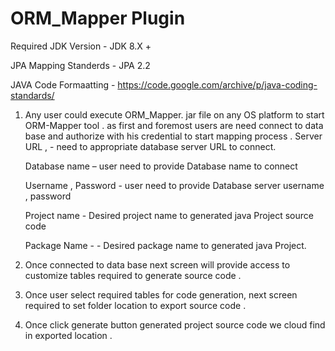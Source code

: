 # ORM_Mapper Plugin
Required JDK Version  - JDK 8.X +

JPA Mapping Standerds - JPA	2.2

JAVA Code Formaatting - https://code.google.com/archive/p/java-coding-standards/ 


1. Any user could execute ORM_Mapper. jar file on any OS platform to start ORM-Mapper tool . as first and foremost users are need connect to data base and authorize with his credential to start mapping process .
    Server URL , - need to appropriate  database  server URL to connect.
    
    Database name – user need to provide Database name to connect
    
    Username , Password - user need to provide  Database  server username , password
    
    Project name - Desired project name to generated java Project source code 
    
    Package Name - - Desired package name to generated java Project.
    
2. Once connected to data base next screen will provide access to customize tables required to generate source code .

3. Once user select required tables for code generation, next screen  required to set  folder location to export source code .

4. Once click  generate button generated project source code we cloud find in exported location .
